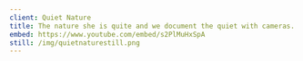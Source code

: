 ```yaml
---
client: Quiet Nature
title: The nature she is quite and we document the quiet with cameras. Really neat!!!
embed: https://www.youtube.com/embed/s2PlMuHxSpA
still: /img/quietnaturestill.png
---
```

